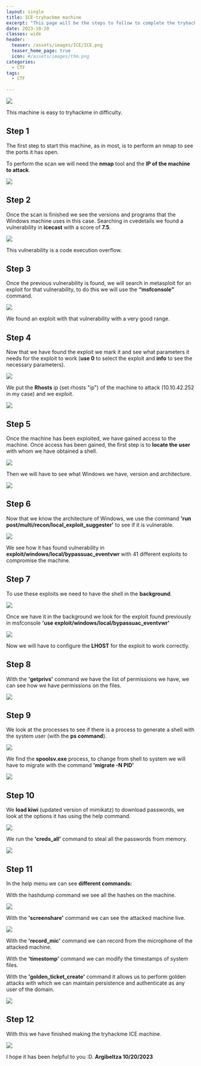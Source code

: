 ```yaml
---
layout: single
title: ICE-tryhackme machine
excerpt: "This page will be the steps to follow to complete the tryhackme ice machine."
date: 2023-10-20
classes: wide
header:
  teaser: /assets/images/ICE/ICE.png
  teaser_home_page: true
  icon: #/assets/images/thm.png
categories:
  - CTF
tags:
  - CTF
  
---
```


![](\assets\images\ICE\ICE.PNG) 

This machine is easy to tryhackme in difficulty.

## Step 1

The first step to start this machine, as in most, is to perform an nmap to see the ports it has open. 

To perform the scan we will need the **nmap** tool and the **IP of the machine to attack**.

![](\assets\images\ICE\ICE-1.PNG) 

## Step 2

Once the scan is finished we see the versions and programs that the Windows machine uses in this case. Searching in cvedetails we found a vulnerability in **icecast** with a score of **7.5**.

![](\assets\images\ICE\ICE-2.PNG) 

This vulnerability is a code execution overflow.

## Step 3

Once the previous vulnerability is found, we will search in metasploit for an exploit for that vulnerability, to do this we will use the **“msfconsole”** command.

![](\assets\images\ICE\ICE-3.PNG) 

We found an exploit with that vulnerability with a very good range.

## Step 4

Now that we have found the exploit we mark it and see what parameters it needs for the exploit to work (**use 0** to select the exploit and **info** to see the necessary parameters).

![](\assets\images\ICE\ICE-4.PNG) 

We put the **Rhosts** ip (set rhosts "ip") of the machine to attack (10.10.42.252 in my case) and we exploit.

![](\assets\images\ICE\ICE-4.2.PNG) 

## Step 5

Once the machine has been exploited, we have gained access to the machine. Once access has been gained, the first step is to **locate the user** with whom we have obtained a shell.

![](\assets\images\ICE\ICE-5.PNG) 

Then we will have to see what Windows we have, version and architecture.

![](\assets\images\ICE\ICE-5.2.PNG) 

## Step 6

Now that we know the architecture of Windows, we use the command **'run post/multi/recon/local_exploit_suggester'** to see if it is vulnerable.

![](\assets\images\ICE\ICE-6.PNG) 

We see how it has found vulnerability in **exploit/windows/local/bypassuac_eventvwr** with 41 different exploits to compromise the machine.

## Step 7

To use these exploits we need to have the shell in the **background**.

![](\assets\images\ICE\ICE-7.PNG) 

Once we have it in the background we look for the exploit found previously in msfconsole **'use exploit/windows/local/bypassuac_eventvwr'**

![](\assets\images\ICE\ICE-7.2.PNG) 

Now we will have to configure the **LHOST** for the exploit to work correctly.

## Step 8

With the **'getprivs'** command we have the list of permissions we have, we can see how we have permissions on the files.

![](\assets\images\ICE\ICE-8.PNG) 

## Step 9

We look at the processes to see if there is a process to generate a shell with the system user (with the **ps command**).

![](\assets\images\ICE\ICE-9.PNG) 

We find the **spoolsv.exe** process, to change from shell to system we will have to migrate with the command **'migrate -N PID'**

![](\assets\images\ICE\ICE-9.2.PNG) 

## Step 10

We **load kiwi** (updated version of mimikatz) to download passwords, we look at the options it has using the help command.

![](\assets\images\ICE\ICE-10.PNG) 

We run the **'creds_all'** command to steal all the passwords from memory.

![](\assets\images\ICE\ICE-10-2.PNG) 

## Step 11

In the help menu we can see **different commands:**

With the hashdump command we see all the hashes on the machine.

![](\assets\images\ICE\ICE-11.PNG) 

With the **'screenshare'** command we can see the attacked machine live.

![](\assets\images\ICE\ICE-11.2.PNG) 

With the **'record_mic'** command we can record from the microphone of the attacked machine.

With the **'timestomp'** command we can modify the timestamps of system files.

With the **'golden_ticket_create'** command it allows us to perform golden attacks with which we can maintain persistence and authenticate as any user of the domain.

![](\assets\images\ICE\ICE-11.3.PNG) 

## Step 12

With this we have finished making the tryhackme ICE machine.

![](\assets\images\ICE\ICE-12.PNG) 

I hope it has been helpful to you :D. **Argibeltza 10/20/2023**